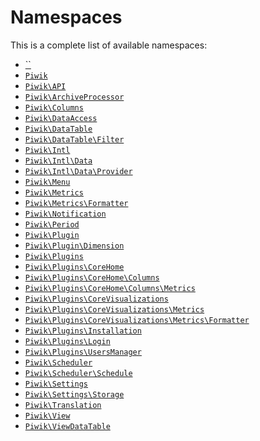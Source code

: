 Namespaces
==========

This is a complete list of available namespaces:

- [``]()
- [`Piwik`](Piwik)
- [`Piwik\API`](Piwik/API)
- [`Piwik\ArchiveProcessor`](Piwik/ArchiveProcessor)
- [`Piwik\Columns`](Piwik/Columns)
- [`Piwik\DataAccess`](Piwik/DataAccess)
- [`Piwik\DataTable`](Piwik/DataTable)
- [`Piwik\DataTable\Filter`](Piwik/DataTable/Filter)
- [`Piwik\Intl`](Piwik/Intl)
- [`Piwik\Intl\Data`](Piwik/Intl/Data)
- [`Piwik\Intl\Data\Provider`](Piwik/Intl/Data/Provider)
- [`Piwik\Menu`](Piwik/Menu)
- [`Piwik\Metrics`](Piwik/Metrics)
- [`Piwik\Metrics\Formatter`](Piwik/Metrics/Formatter)
- [`Piwik\Notification`](Piwik/Notification)
- [`Piwik\Period`](Piwik/Period)
- [`Piwik\Plugin`](Piwik/Plugin)
- [`Piwik\Plugin\Dimension`](Piwik/Plugin/Dimension)
- [`Piwik\Plugins`](Piwik/Plugins)
- [`Piwik\Plugins\CoreHome`](Piwik/Plugins/CoreHome)
- [`Piwik\Plugins\CoreHome\Columns`](Piwik/Plugins/CoreHome/Columns)
- [`Piwik\Plugins\CoreHome\Columns\Metrics`](Piwik/Plugins/CoreHome/Columns/Metrics)
- [`Piwik\Plugins\CoreVisualizations`](Piwik/Plugins/CoreVisualizations)
- [`Piwik\Plugins\CoreVisualizations\Metrics`](Piwik/Plugins/CoreVisualizations/Metrics)
- [`Piwik\Plugins\CoreVisualizations\Metrics\Formatter`](Piwik/Plugins/CoreVisualizations/Metrics/Formatter)
- [`Piwik\Plugins\Installation`](Piwik/Plugins/Installation)
- [`Piwik\Plugins\Login`](Piwik/Plugins/Login)
- [`Piwik\Plugins\UsersManager`](Piwik/Plugins/UsersManager)
- [`Piwik\Scheduler`](Piwik/Scheduler)
- [`Piwik\Scheduler\Schedule`](Piwik/Scheduler/Schedule)
- [`Piwik\Settings`](Piwik/Settings)
- [`Piwik\Settings\Storage`](Piwik/Settings/Storage)
- [`Piwik\Translation`](Piwik/Translation)
- [`Piwik\View`](Piwik/View)
- [`Piwik\ViewDataTable`](Piwik/ViewDataTable)

